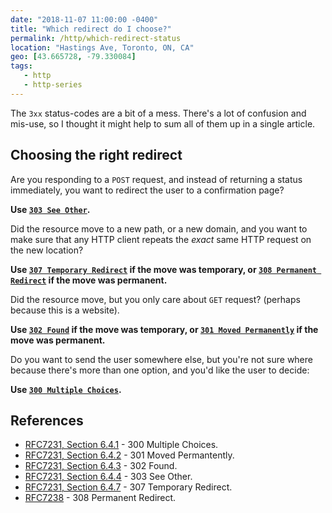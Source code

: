 ```yaml
---
date: "2018-11-07 11:00:00 -0400"
title: "Which redirect do I choose?"
permalink: /http/which-redirect-status
location: "Hastings Ave, Toronto, ON, CA"
geo: [43.665728, -79.330084]
tags:
   - http
   - http-series
---
```


The `3xx` status-codes are a bit of a mess. There's a lot of confusion and
mis-use, so I thought it might help to sum all of them up in a single article.

Choosing the right redirect
---------------------------

Are you responding to a `POST` request, and instead of returning a status
immediately, you want to redirect the user to a confirmation page?

**Use [`303 See Other`][5].**

Did the resource move to a new path, or a new domain, and you want to make sure
that any HTTP client repeats the _exact_ same HTTP request on the new location?

**Use [`307 Temporary Redirect`][3] if the move was temporary, or
 [`308 Permanent Redirect`][6] if the move was permanent.**

Did the resource move, but you only care about `GET` request? (perhaps because
this is a website).

**Use [`302 Found`][4] if the move was temporary, or
[`301 Moved Permanently`][2] if the move was permanent.**

Do you want to send the user somewhere else, but you're not sure where because
there's more than one option, and you'd like the user to decide:

**Use [`300 Multiple Choices`][7].**

References
----------

* [RFC7231, Section 6.4.1][8] - 300 Multiple Choices.
* [RFC7231, Section 6.4.2][9] - 301 Moved Permantently.
* [RFC7231, Section 6.4.3][10] - 302 Found.
* [RFC7231, Section 6.4.4][11] - 303 See Other.
* [RFC7231, Section 6.4.7][12] - 307 Temporary Redirect.
* [RFC7238][1] - 308 Permanent Redirect.

[1]: https://tools.ietf.org/html/rfc7238 "308 Permanent Redirect"
[2]: /http/301-moved-permanently
[3]: /http/307-temporary-redirect
[4]: /http/302-found
[5]: /http/303-see-other
[6]: /http/308-permanent-redirect
[7]: /http/300-multiple-choices
[8]: https://tools.ietf.org/html/rfc7231#section-6.4.1 "300 Multiple Choices"
[9]: https://tools.ietf.org/html/rfc7231#section-6.4.2 "301 Moved Permanently"
[10]: https://tools.ietf.org/html/rfc7231#section-6.4.3 "302 Found"
[11]: https://tools.ietf.org/html/rfc7231#section-6.4.4 "303 See Other"
[12]: https://tools.ietf.org/html/rfc7231#section-6.4.7 "307 Temporary Redirect"
